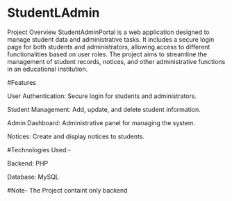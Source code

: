 # StudentLAdmin
Project Overview
StudentAdminPortal is a web application designed to manage student data and administrative tasks. It includes a secure login page for both students and administrators, allowing access to different functionalities based on user roles. The project aims to streamline the management of student records, notices, and other administrative functions in an educational institution.

#Features

User Authentication: Secure login for students and administrators.

Student Management: Add, update, and delete student information.

Admin Dashboard: Administrative panel for managing the system.

Notices: Create and display notices to students.

#Technologies Used:-

Backend: PHP

Database: MySQL

#Note-
The Project containt only backend 
